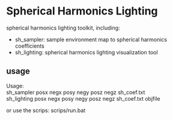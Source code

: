 Spherical Harmonics Lighting
============================

spherical harmonics lighting toolkit, including:

* sh_sampler: sample environment map to spherical harmonics coefficients
* sh_lighting: spherical harmonics lighting visualization tool

## usage ##

Usage:  
sh_sampler posx negx posy negy posz negz sh_coef.txt  
sh_lighting posx negx posy negy posz negz sh_coef.txt objfile  

or use the scrips: scrips/run.bat